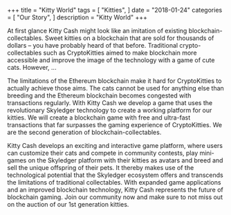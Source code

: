 +++
title = "Kitty World"
tags = [
    "Kitties",
]
date = "2018-01-24"
categories = [
    "Our Story",
]
description = "Kitty World"
+++

At first glance Kitty Cash might look like an imitation of existing blockchain-collectables. Sweet kitties on a blockchain that are sold for thousands of dollars – you have probably heard of that before. Traditional crypto-collectables such as CryptoKitties aimed to make blockchain more accessible and improve the image of the technology with a game of cute cats. However, ... <!--more-->

The limitations of the Ethereum blockchain make it hard for CryptoKitties to actually achieve those aims. The cats cannot be used for anything else than breeding and the Ethereum blockchain becomes congested with transactions regularly. With Kitty Cash we develop a game that uses the revolutionary Skyledger technology to create a working platform for our kitties. We will create a blockchain game with free and ultra-fast transactions that far surpasses the gaming experience of CryptoKitties. We are the second generation of blockchain-collectables.

Kitty Cash develops an exciting and interactive game platform, where users can customize their cats and compete in community contests, play mini-games on the Skyledger platform with their kitties as avatars and breed and sell the unique offspring of their pets. It thereby makes use of the technological potential that the Skyledger ecosystem offers and transcends the limitations of traditional collectables. With expanded game applications and an improved blockchain technology, Kitty Cash represents the future of blockchain gaming. Join our community now and make sure to not miss out on the auction of our 1st generation kitties.
